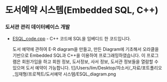 # 도서예약 시스템(Embedded SQL, C++) 

### 도서관 관리 데이터베이스 개발

- [ESQL_code.cpp](https://github.com/woosik0818/Embedded-SQL-cpp/blob/master/ESQL_code.cpp) - C++ 코드에 SQL을 임베디드 한 코드입니다.
	
	도서 예약에 관하여 E-R diagram을 만들고, 만든 Diagram에 기초해서 
	오라클을 기반으로 Embedded SQL과 C++을 이용하여 프로그래밍하였습니다. 
	이 프로그램은 회원가입을 하고 회원 정보, 도서정보, 사서 정보, 도서관 정보들을 
	열람할 수 있으며 도서 예약이 가능합니다.
![]/Users/lim/Desktop/자소서/_자료/포트폴리오_임재형/프로젝트/도서예약 시스템/ESQL_diagram.png
